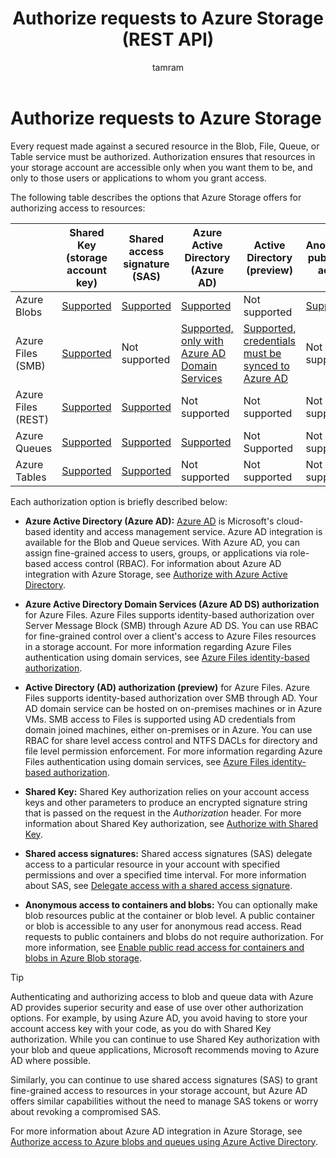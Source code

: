 ﻿---
title: Authorize requests to Azure Storage (REST API)
description: Every request made against a secured resource in the Blob, File, Queue, or Table service must be authorized. Authorization ensures that resources in your storage account are accessible only when you want them to be, and only to those users or applications to whom you grant access.
author: tamram

ms.date: 03/10/2020
ms.service: storage
ms.topic: reference
ms.author: tamram
---

# Authorize requests to Azure Storage

Every request made against a secured resource in the Blob, File, Queue, or Table service must be authorized. Authorization ensures that resources in your storage account are accessible only when you want them to be, and only to those users or applications to whom you grant access.

The following table describes the options that Azure Storage offers for authorizing access to resources:

|  |Shared Key (storage account key)  |Shared access signature (SAS)  |Azure Active Directory (Azure AD)  |Active Directory (preview) |Anonymous public read access  |
|---------|---------|---------|---------|---------|---------|
|Azure Blobs     |[Supported](authorize-with-shared-key.md)         |[Supported](/azure/storage/common/storage-sas-overview/)         |[Supported](/azure/storage/common/storage-auth-aad/)         |Not supported|[Supported](/azure/storage/blobs/storage-manage-access-to-resources/)         |
|Azure Files (SMB)     |[Supported](authorize-with-shared-key.md)         |Not supported         |[Supported, only with Azure AD Domain Services](/azure/storage/files/storage-files-active-directory-overview/)         |[Supported, credentials must be synced to Azure AD](/azure/storage/files/storage-files-active-directory-overview/)|Not supported         |
|Azure Files (REST)     |[Supported](authorize-with-shared-key.md)         |[Supported](/azure/storage/common/storage-sas-overview/)         |Not supported         |Not supported |Not supported         |
|Azure Queues     |[Supported](authorize-with-shared-key.md)         |[Supported](/azure/storage/common/storage-sas-overview/)         |[Supported](/azure/storage/common/storage-auth-aad/)         |Not Supported | Not supported         |
|Azure Tables     |[Supported](authorize-with-shared-key.md)         |[Supported](/azure/storage/common/storage-sas-overview/)         |Not supported         |Not supported| Not supported         |

Each authorization option is briefly described below:

- **Azure Active Directory (Azure AD):** [Azure AD](/azure/active-directory/fundamentals/active-directory-whatis) is Microsoft's cloud-based identity and access management service. Azure AD integration is available for the Blob and Queue services. With Azure AD, you can assign fine-grained access to users, groups, or applications via role-based access control (RBAC). For information about Azure AD integration with Azure Storage, see [Authorize with Azure Active Directory](authorize-with-azure-active-directory.md).

- **Azure Active Directory Domain Services (Azure AD DS) authorization** for Azure Files. Azure Files supports identity-based authorization over Server Message Block (SMB) through Azure AD DS. You can use RBAC for fine-grained control over a client's access to Azure Files resources in a storage account. For more information regarding Azure Files authentication using domain services, see [Azure Files identity-based authorization](/azure/storage/files/storage-files-active-directory-overview).

- **Active Directory (AD) authorization (preview)** for Azure Files. Azure Files supports identity-based authorization over SMB through AD. Your AD domain service can be hosted on on-premises machines or in Azure VMs. SMB access to Files is supported using AD credentials from domain joined machines, either on-premises or in Azure. You can use RBAC for share level access control and NTFS DACLs for directory and file level permission enforcement. For more information regarding Azure Files authentication using domain services, see [Azure Files identity-based authorization](/azure/storage/files/storage-files-active-directory-overview).

- **Shared Key:** Shared Key authorization relies on your account access keys and other parameters to produce an encrypted signature string that is passed on the request in the *Authorization* header. For more information about Shared Key authorization, see [Authorize with Shared Key](Authorize-with-Shared-Key.md).

- **Shared access signatures:** Shared access signatures (SAS) delegate access to a particular resource in your account with specified permissions and over a specified time interval. For more information about SAS, see [Delegate access with a shared access signature](delegate-access-with-shared-access-signature.md).

- **Anonymous access to containers and blobs:** You can optionally make blob resources public at the container or blob level. A public container or blob is accessible to any user for anonymous read access. Read requests to public containers and blobs do not require authorization. For more information, see [Enable public read access for containers and blobs in Azure Blob storage](/azure/storage/blobs/storage-manage-access-to-resources).

> [!TIP]
> Authenticating and authorizing access to blob and queue data with Azure AD provides superior security and ease of use over other authorization options. For example, by using Azure AD, you avoid having to store your account access key with your code, as you do with Shared Key authorization. While you can continue to use Shared Key authorization with your blob and queue applications, Microsoft recommends moving to Azure AD where possible.
>
> Similarly, you can continue to use shared access signatures (SAS) to grant fine-grained access to resources in your storage account, but Azure AD offers similar capabilities without the need to manage SAS tokens or worry about revoking a compromised SAS.
>
> For more information about Azure AD integration in Azure Storage, see [Authorize access to Azure blobs and queues using Azure Active Directory](//azure/storage/common/storage-auth-aad).
